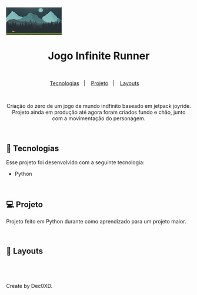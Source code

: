 <img alt="View_jogo" src="sprites/Speed_Runner.png" width="30%" align="center">

<h1 align="center"> Jogo Infinite Runner </h1>

<br>

<p align="center">
  <a href="#-tecnologias">Tecnologias</a>&nbsp;&nbsp;&nbsp;|&nbsp;&nbsp;&nbsp;  
  <a href="#-projeto">Projeto</a>&nbsp;&nbsp;&nbsp;|&nbsp;&nbsp;&nbsp;  
  <a href="#-Imagens">Layouts</a>&nbsp;&nbsp;&nbsp;&nbsp;&nbsp;&nbsp;
</p>

<br>

<p align="center">  
Criação do zero de um jogo de mundo indfinito baseado em jetpack joyride.
Projeto ainda em produção até agora foram criados fundo e chão, junto com a movimentação do personagem.

</p>

<br>

## 🚀 Tecnologias

Esse projeto foi desenvolvido com a seguinte tecnologia:

- Python

<br>

## 💻 Projeto

Projeto feito em Python durante como aprendizado para um projeto maior.

<br>

## 📸 Layouts


<br>

#

Create by Dec0XD.
